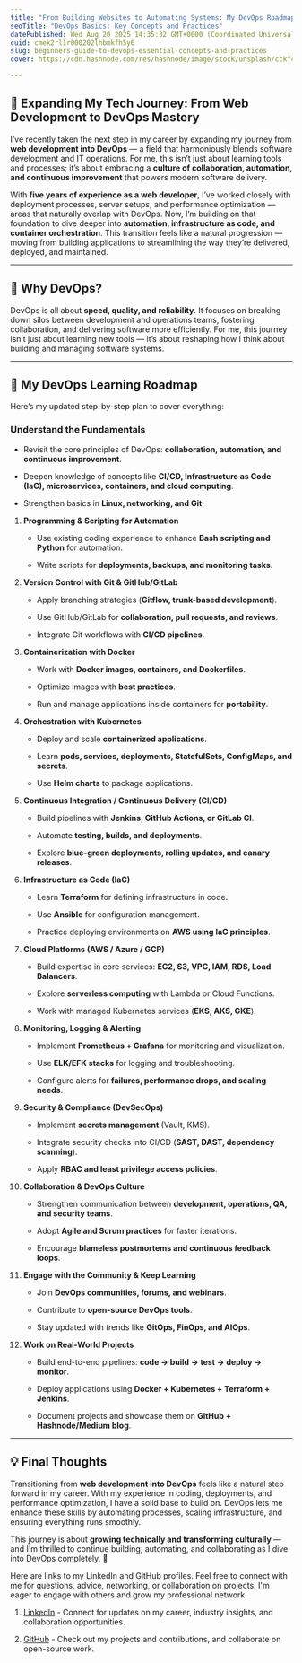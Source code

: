 ```yaml
---
title: "From Building Websites to Automating Systems: My DevOps Roadmap"
seoTitle: "DevOps Basics: Key Concepts and Practices"
datePublished: Wed Aug 20 2025 14:35:32 GMT+0000 (Coordinated Universal Time)
cuid: cmek2rl1r000202lhbmkfh5y6
slug: beginners-guide-to-devops-essential-concepts-and-practices
cover: https://cdn.hashnode.com/res/hashnode/image/stock/unsplash/cckf4TsHAuw/upload/4a110de6553c8bc94f470b5fb63583ac.jpeg

---
```


## 🚀 Expanding My Tech Journey: From Web Development to DevOps Mastery

I’ve recently taken the next step in my career by expanding my journey from **web development into DevOps** — a field that harmoniously blends software development and IT operations. For me, this isn’t just about learning tools and processes; it’s about embracing a **culture of collaboration, automation, and continuous improvement** that powers modern software delivery.

With **five years of experience as a web developer**, I’ve worked closely with deployment processes, server setups, and performance optimization — areas that naturally overlap with DevOps. Now, I’m building on that foundation to dive deeper into **automation, infrastructure as code, and container orchestration**. This transition feels like a natural progression — moving from building applications to streamlining the way they’re delivered, deployed, and maintained.

---

## 🌱 Why DevOps?

DevOps is all about **speed, quality, and reliability**. It focuses on breaking down silos between development and operations teams, fostering collaboration, and delivering software more efficiently. For me, this journey isn’t just about learning new tools — it’s about reshaping how I think about building and managing software systems.

---

## 🔑 My DevOps Learning Roadmap

Here’s my updated step-by-step plan to cover everything:

### **Understand the Fundamentals**

* Revisit the core principles of DevOps: **collaboration, automation, and continuous improvement**.
    
* Deepen knowledge of concepts like **CI/CD, Infrastructure as Code (IaC), microservices, containers, and cloud computing**.
    
* Strengthen basics in **Linux, networking, and Git**.
    

1. **Programming & Scripting for Automation**
    
    * Use existing coding experience to enhance **Bash scripting and Python** for automation.
        
    * Write scripts for **deployments, backups, and monitoring tasks**.
        
2. **Version Control with Git & GitHub/GitLab**
    
    * Apply branching strategies (**Gitflow, trunk-based development**).
        
    * Use GitHub/GitLab for **collaboration, pull requests, and reviews**.
        
    * Integrate Git workflows with **CI/CD pipelines**.
        
3. **Containerization with Docker**
    
    * Work with **Docker images, containers, and Dockerfiles**.
        
    * Optimize images with **best practices**.
        
    * Run and manage applications inside containers for **portability**.
        
4. **Orchestration with Kubernetes**
    
    * Deploy and scale **containerized applications**.
        
    * Learn **pods, services, deployments, StatefulSets, ConfigMaps, and secrets**.
        
    * Use **Helm charts** to package applications.
        
5. **Continuous Integration / Continuous Delivery (CI/CD)**
    
    * Build pipelines with **Jenkins, GitHub Actions, or GitLab CI**.
        
    * Automate **testing, builds, and deployments**.
        
    * Explore **blue-green deployments, rolling updates, and canary releases**.
        
6. **Infrastructure as Code (IaC)**
    
    * Learn **Terraform** for defining infrastructure in code.
        
    * Use **Ansible** for configuration management.
        
    * Practice deploying environments on **AWS using IaC principles**.
        
7. **Cloud Platforms (AWS / Azure / GCP)**
    
    * Build expertise in core services: **EC2, S3, VPC, IAM, RDS, Load Balancers**.
        
    * Explore **serverless computing** with Lambda or Cloud Functions.
        
    * Work with managed Kubernetes services (**EKS, AKS, GKE**).
        
8. **Monitoring, Logging & Alerting**
    
    * Implement **Prometheus + Grafana** for monitoring and visualization.
        
    * Use **ELK/EFK stacks** for logging and troubleshooting.
        
    * Configure alerts for **failures, performance drops, and scaling needs**.
        
9. **Security & Compliance (DevSecOps)**
    
    * Implement **secrets management** (Vault, KMS).
        
    * Integrate security checks into CI/CD (**SAST, DAST, dependency scanning**).
        
    * Apply **RBAC and least privilege access policies**.
        
10. **Collaboration & DevOps Culture**
    
    * Strengthen communication between **development, operations, QA, and security teams**.
        
    * Adopt **Agile and Scrum practices** for faster iterations.
        
    * Encourage **blameless postmortems and continuous feedback loops**.
        
11. **Engage with the Community & Keep Learning**
    
    * Join **DevOps communities, forums, and webinars**.
        
    * Contribute to **open-source DevOps tools**.
        
    * Stay updated with trends like **GitOps, FinOps, and AIOps**.
        
12. **Work on Real-World Projects**
    
    * Build end-to-end pipelines: **code → build → test → deploy → monitor**.
        
    * Deploy applications using **Docker + Kubernetes + Terraform + Jenkins**.
        
    * Document projects and showcase them on **GitHub + Hashnode/Medium blog**.
        

---

## 💡 Final Thoughts

Transitioning from **web development into DevOps** feels like a natural step forward in my career. With my experience in coding, deployments, and performance optimization, I have a solid base to build on. DevOps lets me enhance these skills by automating processes, scaling infrastructure, and ensuring everything runs smoothly.

This journey is about **growing technically and transforming culturally** — and I'm thrilled to continue building, automating, and collaborating as I dive into DevOps completely. 🚀

Here are links to my LinkedIn and GitHub profiles. Feel free to connect with me for questions, advice, networking, or collaboration on projects. I'm eager to engage with others and grow my professional network.

1. [LinkedIn](https://www.linkedin.com/in/anand-aage/) - Connect for updates on my career, industry insights, and collaboration opportunities.
    
2. [GitHub](https://github.com/anandaage123/) - Check out my projects and contributions, and collaborate on open-source work.